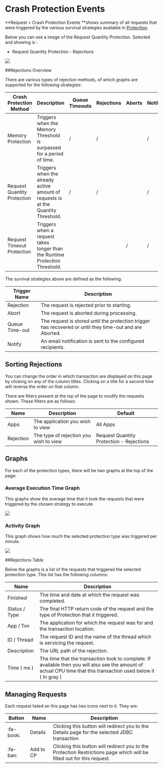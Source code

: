 
# Crash Protection Events

**Request &gt; Crash Protection Events **shows summary of all requests
that were triggered by the various survival strategies available
in [Protection](/Data-insights/Features/Crash-protection/Crash-Protection/).

Below you can see a image of the Request Quantity Protection. Selected
and showing is :

-   Request Quantity Protection - Rejections

![](/Data-insights/Features/Crash-protection/images/245550088.png)

##Rejections Overview

There are various types of rejection methods, of which graphs are
supported for the following strategies:

|Crash Protection Method|Description|Queue Timeouts|Rejections|Aborts|Notify|
|--- |--- |--- |--- |--- |--- |
|Memory Protection|Triggers when the Memory Threshold is surpassed for a period of time.|/|/||/|
|Request Quantity Protection|Triggers when the already active amount of requests is at the Quantity Threshold.|/|/||/|
|Request Timeout Protection|Triggers when a request takes longer than the Runtime Protection Threshold.|||/|/|

The survival strategies above are defined as the following:

|Trigger Name|Description|
|--- |--- |
|Rejection|The request is rejected prior to starting.|
|Abort|The request is aborted during processing.|
|Queue Time-out|The request is stored until the protection trigger has recovered or until they time-out and are Aborted.|
|Notify|An email notification is sent to the configured recipients.|

## Sorting Rejections

You can change the order in which transaction are displayed on this page
by clicking on any of the column titles. Clicking on a title for a
second time will reverse the order on that column.

There are filters present at the top of the page to modify the requests
shown. These filters are as follows:

|Name|Description|Default|
|--- |--- |--- |
|Apps|The application you wish to view|All Apps|
|Rejection|The type of rejection you wish to view|Request Quantity Protection - Rejections|


## Graphs

For each of the protection types, there will be two graphs at the top of
the page:

### Average Execution Time Graph

This graphs show the average time that it took the requests that were
triggered by the chosen strategy to execute.

![](/Data-insights/Features/Crash-protection/images/245550082.png)

### Activity Graph

This graph shows how much the selected protection type was triggered per
minute.

![](/Data-insights/Features/Crash-protection/images/245550071.png)

##Rejections Table

Below the graphs is a list of the
requests that triggered the selected protection type. This list has the
following columns:  

|Name|Description|
|--- |--- |
|Finished|The time and date at which the request was completed.|
|Status / Type|The final HTTP return code of the request and the type of Protection that it triggered.|
|App / Txn|The application for which the request was for and the transaction location.|
|ID / Thread|The request ID and the name of the thread which is servicing the request.|
|Description|The URL path of the rejection.|
|Time ( ms )|The time that the transaction took to complete. If available then you will also see the amount of actual CPU time that this transaction used below it ( In gray )|

## Managing Requests

Each request listed on this page has two icons next to it. They are:

| Button | Name | Description |
|--- |--- |--- |
| :fa-book: |Details|Clicking this button will redirect you to the Details page for the selected JDBC transaction|
| :fa-ban: |Add to CP|Clicking this button will redirect you to the Protection Restrictions page which will be filled out for this request.|
